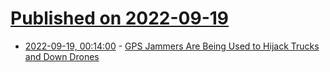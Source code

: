 # [Published on 2022-09-19](index.md)

* [2022-09-19, 00:14:00](https://tech.slashdot.org/story/22/09/19/0011211/gps-jammers-are-being-used-to-hijack-trucks-and-down-drones?utm_source=rss1.0mainlinkanon&utm_medium=feed) - [GPS Jammers Are Being Used to Hijack Trucks and Down Drones](https://tech.slashdot.org/story/22/09/19/0011211/gps-jammers-are-being-used-to-hijack-trucks-and-down-drones?utm_source=rss1.0mainlinkanon&utm_medium=feed)
